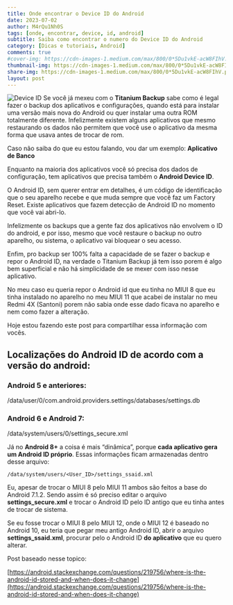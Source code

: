 ```yaml
---
title: Onde encontrar o Device ID do Android
date: 2023-07-02
author: M4rQu1Nh0S
tags: [onde, encontrar, device, id, android]
subtitle: Saiba como encontrar o numero do Device ID do Android
category: [Dicas e tutoriais, Android]
comments: true
#cover-img: https://cdn-images-1.medium.com/max/800/0*5Du1vkE-acW8FIhV.png
thumbnail-img: https://cdn-images-1.medium.com/max/800/0*5Du1vkE-acW8FIhV.png
share-img: https://cdn-images-1.medium.com/max/800/0*5Du1vkE-acW8FIhV.png
layout: post
---
```


![Device ID](https://cdn-images-1.medium.com/max/800/0*5Du1vkE-acW8FIhV.png)
Se você já mexeu com o **Titanium Backup** sabe como é legal fazer o backup dos aplicativos e configurações, quando está para instalar uma versão mais nova do Android ou quer instalar uma outra ROM totalmente diferente. Infelizmente existem alguns aplicativos que mesmo restaurando os dados não permitem que você use o aplicativo da mesma forma que usava antes de trocar de rom.

Caso não saiba do que eu estou falando, vou dar um exemplo: **Aplicativo de Banco**

Enquanto na maioria dos aplicativos você só precisa dos dados de configuração, tem aplicativos que precisa também o **Android Device ID**.

O Android ID, sem querer entrar em detalhes, é um código de identificação que o seu aparelho recebe e que muda sempre que você faz um Factory Reset. Existe aplicativos que fazem detecção de Android ID no momento que você vai abri-lo.

Infelizmente os backups que a gente faz dos aplicativos não envolvem o ID do android, e por isso, mesmo que você restaure o backup no outro aparelho, ou sistema, o aplicativo vai bloquear o seu acesso.

Enfim, pro backup ser 100% falta a capacidade de se fazer o backup e repor o Android ID, na verdade o Titanium Backup já tem isso porem é algo bem superficial e não há simplicidade de se mexer com isso nesse aplicativo.

No meu caso eu queria repor o Android id que eu tinha no MIUI 8 que eu tinha instalado no aparelho no meu MIUI 11 que acabei de instalar no meu Redmi 4X (Santoni) porem não sabia onde esse dado ficava no aparelho e nem como fazer a alteração.

Hoje estou fazendo este post para compartilhar essa informação com vocês.

## Localizações do Android ID de acordo com a versão do android:

### Android 5 e anteriores:

/data/user/0/com.android.providers.settings/databases/settings.db

### Android 6 e Android 7:

/data/system/users/0/settings_secure.xml

Já no **Android 8+** a coisa é mais “dinâmica”, porque **cada aplicativo gera um Android ID próprio**. Essas informações ficam armazenadas dentro desse arquivo:

    /data/system/users/<User_ID>/settings_ssaid.xml

Eu, apesar de trocar o MIUI 8 pelo MIUI 11 ambos são feitos a base do Android 7.1.2. Sendo assim é só preciso editar o arquivo **settings_secure.xml** e trocar o Android ID pelo ID antigo que eu tinha antes de trocar de sistema.

Se eu fosse trocar o MIUI 8 pelo MIUI 12, onde o MIUI 12 é baseado no Android 10, eu teria que pegar meu antigo Android ID, abrir o arquivo **settings_ssaid.xml**, procurar pelo o Android ID **do aplicativo** que eu quero alterar.

Post baseado nesse topico:

[https://android.stackexchange.com/questions/219756/where-is-the-android-id-stored-and-when-does-it-change](https://android.stackexchange.com/questions/219756/where-is-the-android-id-stored-and-when-does-it-change)

